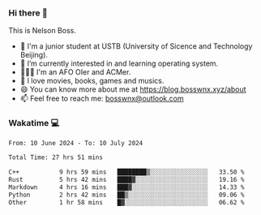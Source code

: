 ### Hi there 👋

<!--
**bosswnx/bosswnx** is a ✨ _special_ ✨ repository because its `README.md` (this file) appears on your GitHub profile.

Here are some ideas to get you started:

- 🔭 I’m currently working on ...
- 🌱 I’m currently learning ...
- 👯 I’m looking to collaborate on ...
- 🤔 I’m looking for help with ...
- 💬 Ask me about ...
- 📫 How to reach me: ...
- 😄 Pronouns: ...
- ⚡ Fun fact: ...
-->

This is Nelson Boss.

- 🏫 I'm a junior student at USTB (University of Sicence and Technology Beijing).
- 🌱 I’m currently interested in and learning operating system.
- 🧑🏻‍💻 I'm an AFO OIer and ACMer.
- 🥰 I love movies, books, games and musics.
- 😄 You can know more about me at https://blog.bosswnx.xyz/about
- 📫 Feel free to reach me: bosswnx@outlook.com

### Wakatime 💻

<!--START_SECTION:waka-->

```txt
From: 10 June 2024 - To: 10 July 2024

Total Time: 27 hrs 51 mins

C++           9 hrs 59 mins   ████████▒░░░░░░░░░░░░░░░░   33.50 %
Rust          5 hrs 42 mins   ████▓░░░░░░░░░░░░░░░░░░░░   19.16 %
Markdown      4 hrs 16 mins   ███▓░░░░░░░░░░░░░░░░░░░░░   14.33 %
Python        2 hrs 42 mins   ██▒░░░░░░░░░░░░░░░░░░░░░░   09.06 %
Other         1 hr 58 mins    █▓░░░░░░░░░░░░░░░░░░░░░░░   06.62 %
```

<!--END_SECTION:waka-->
